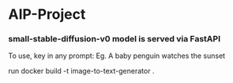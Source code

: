 # AIP-Project

### small-stable-diffusion-v0 model is served via FastAPI


To use, key in any prompt: Eg. A baby penguin watches the sunset

run docker build -t image-to-text-generator .

